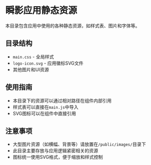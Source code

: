 # 瞬影应用静态资源

本目录包含应用中使用的各种静态资源，如样式表、图片和字体等。

## 目录结构

- `main.css` - 全局样式
- `logo-icon.svg` - 应用徽标SVG文件
- 其他图片和UI资源

## 使用指南

- 本目录下的资源可以通过相对路径在组件内部引用
- 样式表可以直接在`main.js`中导入
- SVG图标可以在组件中直接引用

## 注意事项

- 大型图片资源（如横幅、背景等）请放置在`/public/images/`目录下
- 此目录主要存放与应用逻辑紧密相关的资源
- 图标统一使用SVG格式，便于缩放和样式控制 